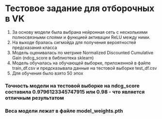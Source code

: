 # Тестовое задание для отборочных в VK
1. За основу модели была выбрана нейронная сеть с несколькими полносвязными слоями и функцией активации ReLU между ними.
2. На выходе бралась сигмойда для получения вероятностей предсказания класса
3. Модель оценивалась по метрике Normalized Discounted Cumulative Gain (ndcg_score в библиотека sklearn)
4. Модель обучалась на обучающей выборке, приложенной в файле train_df.csv и предсказывала данные на тестовой выборке test_df.csv
5. Для обучения было взято 50 эпох
### Точность модели на тестовой выборке на ndcg_score составила 0.9796123345747915 или 0.98 - что является отличным результатом
### Веса модели лежат в файле model_weights.pth
